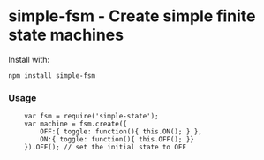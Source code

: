 simple-fsm - Create simple finite state machines
===

Install with:

    npm install simple-fsm

### Usage

		var fsm = require('simple-state');
		var machine = fsm.create({
			OFF:{ toggle: function(){ this.ON(); } },
			ON:{ toggle: function(){ this.OFF(); }}
		}).OFF(); // set the initial state to OFF
